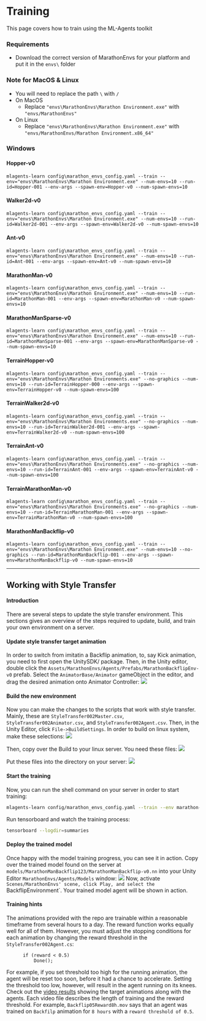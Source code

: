 # Training

This page covers how to train using the ML-Agents toolkit

### Requirements

* Download the correct version of MarathonEnvs for your platform and put it in the `envs\` folder

### Note for MacOS & Linux

* You will need to replace the path `\` with `/`
* On MacOS
  * Replace `"envs\MarathonEnvs\Marathon Environment.exe"` with `"envs/MarathonEnvs"`
* On Linux
  * Replace `"envs\MarathonEnvs\Marathon Environment.exe"` with `"envs/MarathonEnvs/Marathon Environment.x86_64"`

### Windows

#### Hopper-v0

``` shell
mlagents-learn config\marathon_envs_config.yaml --train --env="envs\MarathonEnvs\Marathon Environment.exe" --num-envs=10 --run-id=Hopper-001 --env-args --spawn-env=Hopper-v0 --num-spawn-envs=10
```

#### Walker2d-v0

``` shell
mlagents-learn config\marathon_envs_config.yaml --train --env="envs\MarathonEnvs\Marathon Environment.exe" --num-envs=10 --run-id=Walker2d-001 --env-args --spawn-env=Walker2d-v0 --num-spawn-envs=10
```

#### Ant-v0

``` shell
mlagents-learn config\marathon_envs_config.yaml --train --env="envs\MarathonEnvs\Marathon Environment.exe" --num-envs=10 --run-id=Ant-001 --env-args --spawn-env=Ant-v0 --num-spawn-envs=10
```

#### MarathonMan-v0

``` shell
mlagents-learn config\marathon_envs_config.yaml --train --env="envs\MarathonEnvs\Marathon Environment.exe" --num-envs=10 --run-id=MarathonMan-001 --env-args --spawn-env=MarathonMan-v0 --num-spawn-envs=10
```

#### MarathonManSparse-v0

``` shell
mlagents-learn config\marathon_envs_config.yaml --train --env="envs\MarathonEnvs\Marathon Environment.exe" --num-envs=10 --run-id=MarathonManSparse-001 --env-args --spawn-env=MarathonManSparse-v0 --num-spawn-envs=10
```

#### TerrainHopper-v0

``` shell
mlagents-learn config\marathon_envs_config.yaml --train --env="envs\MarathonEnvs\Marathon Environments.exe" --no-graphics --num-envs=10 --run-id=TerrainHopper-000 --env-args --spawn-env=TerrainHopper-v0 --num-spawn-envs=100
```

#### TerrainWalker2d-v0

``` shell
mlagents-learn config\marathon_envs_config.yaml --train --env="envs\MarathonEnvs\Marathon Environments.exe" --no-graphics --num-envs=10 --run-id=TerrainWalker2d-001 --env-args --spawn-env=TerrainWalker2d-v0 --num-spawn-envs=100
```

#### TerrainAnt-v0

``` shell
mlagents-learn config\marathon_envs_config.yaml --train --env="envs\MarathonEnvs\Marathon Environments.exe" --no-graphics --num-envs=10 --run-id=TerrainAnt-001 --env-args --spawn-env=TerrainAnt-v0 --num-spawn-envs=100
```

#### TerrainMarathonMan-v0

``` shell
mlagents-learn config\marathon_envs_config.yaml --train --env="envs\MarathonEnvs\Marathon Environments.exe" --no-graphics --num-envs=10 --run-id=TerrainMarathonMan-001 --env-args --spawn-env=TerrainMarathonMan-v0 --num-spawn-envs=100
```


#### MarathonManBackflip-v0

``` shell
mlagents-learn config\marathon_envs_config.yaml --train --env="envs\MarathonEnvs\Marathon Environment.exe" --num-envs=10 --no-graphics --run-id=MarathonManBackflip-001 --env-args --spawn-env=MarathonManBackflip-v0 --num-spawn-envs=10
```


----


## Working with Style Transfer  

#### Introduction
There are several steps to update the style transfer environment. This sections gives an overview of the 
steps required to update, build, and train your own environment on a server. 

#### Update style transfer target animation
In order to switch from imitatin a Backflip animation, to, say Kick animation, you need to 
first open the UnitySDK/ package. Then, in the Unity editor, double click the 
`Assets/MarathonEnvs/Agents/Prefabs/MarathonBackflipEnv-v0` prefab. Select the `AnimatorBase/Animator`
gameObject in the editor, and drag the desired animation onto Animator Controller: 
![](images/StyleTransferAnimatorControllerSwitch.png)

#### Build the new environment
Now you can make the changes to the scripts that work with style transfer. Mainly, these are 
`StyleTransfer002Master.csv`, `StyleTransfer002Animator.csv`, and `StyleTransfer002Agent.csv`. Then, in the 
Unity Editor, click `File->BuildSettings`. In order to build on linux system, make these selections:
![](images/BuildSettings.png)

Then, copy over the Build to your linux server. You need these files: 
![](images/BuildDirectory.png)

Put these files into the directory on your server:
![](images/ServerDirectory.png)

#### Start the training
Now, you can run the shell command on your server in order to start training: 
``` bash
mlagents-learn config/marathon_envs_config.yaml --train --env marathon-envs/marathon_envs/envs/MarathonEnvsLinux/MarathonEnvsLinux.x86_64 --num-envs=7 --run-id=MarathonManBackflip123 --load --no-graphics --env-args --spawn-env=MarathonManBackflip-v0 --num-spawn-envs=100
```
Run tensorboard and watch the training process: 
``` bash
tensorboard --logdir=summaries
```

#### Deploy the trained model
Once happy with the model training progress, you can see it in action. Copy over the trained model found
on the server at `models/MarathonManBackflip123/MarathonManBackflip-v0.nn` into your Unity Editor 
`MarathonEnvs/Agents/Models` window:
![](images/ModelsDirectory.png)
Now, activate `Scenes/MarathonEnvs' scene, click Play, and select the `BackflipEnvironment`. Your trained
model agent will be shown in action. 

#### Training hints
The animations provided with the repo are trainable within a reasonable timeframe from several hours to 
a day. The reward function works equally well for all of them. However, you must adjust the stopping 
conditions for each animation by changing the reward threshold in the `StyleTransfer002Agent.cs`:
  ``` 
		if (reward < 0.5)
			Done();
  ```
For example, if you set threshold too high for the running animation, the agent will be reset too soon, 
before it had a chance to accelerate. Setting the threshold too low, however, will result in the agent
running on its knees. Check out the [video results](https://www.youtube.com/playlist?list=PLX7INEUkOHp-uXg6xhqDWuDT4ENb6sSWA) 
showing the target animations along with the agents. Each video file describes the length of training
and the reward threshold. For example, 
`Backflip05Reward8h.mov` says that an agent was trained on `Backfilp` animation for `8 hours` with a 
`reward threshold of 0.5`.
